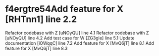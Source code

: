 # f4ergtre54Add feature for X [RHTnn1] line 2.2
Refactor codebase with Z [uNOyQU] line 4.1
Refactor codebase with Z [uNOyQU] line 4.2
Add test case for W [ZG3gIe] line 5.1
Update documentation [iOWqqC] line 7.2
Add feature for X [MvQ6jT] line 8.1
Add feature for X [MvQ6jT] line 8.3
